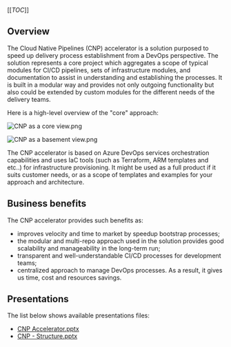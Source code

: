 [[_TOC_]]

## Overview

The Cloud Native Pipelines (CNP) accelerator is a solution purposed to speed up delivery process establishment from a DevOps perspective. The solution represents a core project which aggregates a scope of typical modules for CI/CD pipelines, sets of infrastructure modules, and documentation to assist in understanding and establishing the processes. It is built in a modular way and provides not only outgoing functionality but also could be extended by custom modules for the different needs of the delivery teams.

Here is a high-level overview of the "core" approach:

![CNP as a core view.png](/.attachments/CNP%20as%20a%20core%20view.png)

![CNP as a basement view.png](/.attachments/CNP%20as%20a%20basement%20view.png)

The CNP accelerator is based on Azure DevOps services orchestration capabilities and uses IaC tools (such as Terraform, ARM templates and etc..) for infrastructure provisioning. It might be used as a full product if it suits customer needs, or as a scope of templates and examples for your approach and architecture.

## Business benefits

The CNP accelerator provides such benefits as:
- improves velocity and time to market by speedup bootstrap processes;
- the modular and multi-repo approach used in the solution provides good scalability and manageability in the long-term run;
- transparent and well-understandable CI/CD processes for development teams;
- centralized approach to manage DevOps processes.
As a result, it gives us time, cost and resources savings.


## Presentations

The list below shows available presentations files:

- [CNP Accelerator.pptx](/.attachments/CNP%20Accelerator.pptx)
- [CNP - Structure.pptx](/.attachments/CNP%20-%20Structure.pptx)